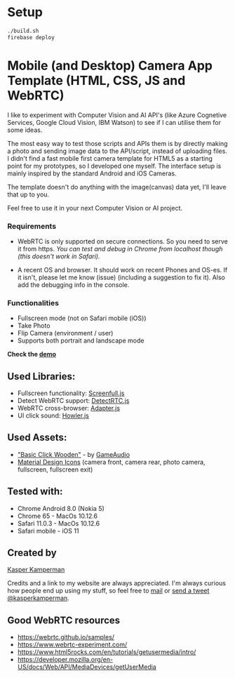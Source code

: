 # Setup

```sh
./build.sh
firebase deploy
```

# Mobile (and Desktop) Camera App Template (HTML, CSS, JS and WebRTC)

I like to experiment with Computer Vision and AI API's (like Azure Cognetive Services, Google Cloud Vision, IBM Watson) to see if I can utilise them for some ideas. 

The most easy way to test those scripts and APIs them is by directly making a photo and sending image data to the API/script, instead of uploading files. I didn't find a fast mobile first camera template for HTML5 as a starting point for my prototypes, so I developed one myself. The interface setup is mainly inspired by the standard Android and iOS Cameras.

The template doesn't do anything with the image(canvas) data yet, I'll leave that up to you. 

Feel free to use it in your next Computer Vision or AI project. 

### Requirements

- WebRTC is only supported on secure connections. So you need to serve it from https. 
*You can test and debug in Chrome from localhost though (this doesn't work in Safari).* 

- A recent OS and browser. It should work on recent Phones and OS-es. If it isn't, please 
  let me know (issue) (including a suggestion to fix it). Also add the debugging info in the console.

### Functionalities

- Fullscreen mode (not on Safari mobile (iOS))
- Take Photo
- Flip Camera (environment / user)
- Supports both portrait and landscape mode

**Check the [demo](https://demo.kasperkamperman.com/mobilecamtemplate/)**

## Used Libraries:

- Fullscreen functionality: [Screenfull.js](https://github.com/sindresorhus/screenfull.js/)
- Detect WebRTC support: [DetectRTC.js](https://www.webrtc-experiment.com/DetectRTC/)
- WebRTC cross-browser: [Adapter.js](https://github.com/webrtc/adapter)
- UI click sound: [Howler.js](https://howlerjs.com)

## Used Assets:

- ["Basic Click Wooden"](https://freesound.org/people/GameAudio/sounds/220200/) - by [GameAudio](https://www.gameaudio101.com)
- [Material Design Icons](https://material.io/icons/) (camera front, camera rear, photo camera, fullscreen, fullscreen exit)

## Tested with:

- Chrome Android 8.0 (Nokia 5)
- Chrome 65 - MacOs 10.12.6
- Safari 11.0.3 - MacOs 10.12.6
- Safari mobile - iOS 11

## Created by 

[Kasper Kamperman](https://www.kasperkamperman.com/blog/camera-template/)

Credits and a link to my website are always appreciated. 
I'm always curious how people end up using my stuff, so
feel free to [mail](https://www.kasperkamperman.com/contact/) or [send a tweet @kasperkamperman](https://twitter.com/kasperkamperman). 

## Good WebRTC resources

- https://webrtc.github.io/samples/
- https://www.webrtc-experiment.com/
- https://www.html5rocks.com/en/tutorials/getusermedia/intro/
- https://developer.mozilla.org/en-US/docs/Web/API/MediaDevices/getUserMedia
